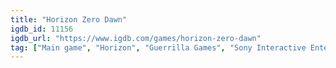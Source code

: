 ```yaml
---
title: "Horizon Zero Dawn"
igdb_id: 11156
igdb_url: "https://www.igdb.com/games/horizon-zero-dawn"
tag: ["Main game", "Horizon", "Guerrilla Games", "Sony Interactive Entertainment", "Shooter", "Role-playing (RPG)", "Adventure", "Single player", "Third person", "Action", "Science fiction", "Drama", "Open world"]
---
```

